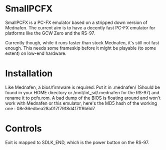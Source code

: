 SmallPCFX
=========

SmallPCFX is a PC-FX emulator based on a stripped down version of Mednafen.
The current aim is to have a decently fast PC-FX emulator for platforms like the GCW Zero and the RS-97.

Currently though, while it runs faster than stock Mednafen, it's still not fast enough.
This needs some frameskip before it might be playable (to some extent) on low-end hardware.

Installation
============

Like Mednafen, a bios/firmware is required.
Put it in .mednafen/ (Should be found in your HOME directory or /mnt/int_sd/.mednafen for the RS-97) and rename it to pcfx.rom.
A bad dump of the BIOS is floating around and won't work with Mednafen or this emulator,
here's the MD5 hash of the working one : 08e36edbea28a017f79f8d4f7ff9b6d7

Controls
=========

Exit is mapped to SDLK_END, which is the power button on the RS-97.
